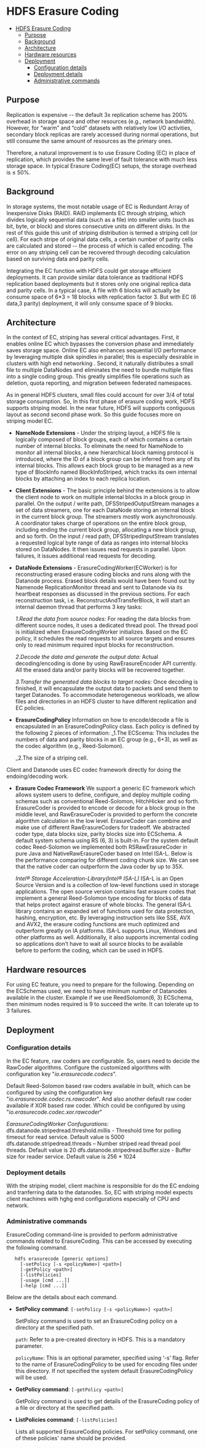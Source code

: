 <!---
  Licensed under the Apache License, Version 2.0 (the "License");
  you may not use this file except in compliance with the License.
  You may obtain a copy of the License at

   http://www.apache.org/licenses/LICENSE-2.0

  Unless required by applicable law or agreed to in writing, software
  distributed under the License is distributed on an "AS IS" BASIS,
  WITHOUT WARRANTIES OR CONDITIONS OF ANY KIND, either express or implied.
  See the License for the specific language governing permissions and
  limitations under the License. See accompanying LICENSE file.
-->

HDFS Erasure Coding
===================

* [HDFS Erasure Coding](#HDFS_Erasure_Coding)
    * [Purpose](#Purpose)
    * [Background](#Background)
    * [Architecture](#Architecture)
    * [Hardware resources](#Hardware_resources)
    * [Deployment](#Deployment)
        * [Configuration details](#Configuration_details)
        * [Deployment details](#Deployment_details)
        * [Administrative commands](#Administrative_commands)

Purpose
-------
  Replication is expensive -- the default 3x replication scheme has 200% overhead in storage space and other resources (e.g., network bandwidth).
  However, for “warm” and “cold” datasets with relatively low I/O activities, secondary block replicas are rarely accessed during normal operations, but still consume the same amount of resources as the primary ones.

  Therefore, a natural improvement is to use Erasure Coding (EC) in place of replication, which provides the same level of fault tolerance with much less storage space. In typical Erasure Coding(EC) setups, the storage overhead is ≤ 50%.

Background
----------

  In storage systems, the most notable usage of EC is Redundant Array of Inexpensive Disks (RAID). RAID implements EC through striping, which divides logically sequential data (such as a file) into smaller units (such as bit, byte, or block) and stores consecutive units on different disks. In the rest of this guide this unit of striping distribution is termed a striping cell (or cell). For each stripe of original data cells, a certain number of parity cells are calculated and stored -- the process of which is called encoding. The error on any striping cell can be recovered through decoding calculation based on surviving data and parity cells.

  Integrating the EC function with HDFS could get storage efficient deployments. It can provide similar data tolerance as traditional HDFS replication based deployments but it stores only one original replica data and parity cells.
  In a typical case, A file with 6 blocks will actually be consume space of 6*3 = 18 blocks with replication factor 3. But with EC (6 data,3 parity) deployment, it will only consume space of 9 blocks.

Architecture
------------
  In the context of EC, striping has several critical advantages. First, it enables online EC which bypasses the conversion phase and immediately saves storage space. Online EC also enhances sequential I/O performance by leveraging multiple disk spindles in parallel; this is especially desirable in clusters with high end networking  . Second, it naturally distributes a small file to multiple DataNodes and eliminates the need to bundle multiple files into a single coding group. This greatly simplifies file operations such as deletion, quota reporting, and migration between federated namespaces.

  As in general HDFS clusters, small files could account for over 3/4 of total storage consumption. So, In this first phase of erasure coding work, HDFS supports striping model. In the near future, HDFS will supports contiguous layout as second second phase work. So this guide focuses more on striping model EC.

 *  **NameNode Extensions** - Under the striping layout, a HDFS file is logically composed of block groups, each of which contains a certain number of   internal blocks.
   To eliminate the need for NameNode to monitor all internal blocks, a new hierarchical block naming protocol is introduced, where the ID of a block group can be inferred from any of its internal blocks. This allows each block group to be managed as a new type of BlockInfo named BlockInfoStriped, which tracks its own internal blocks by attaching an index to each replica location.

 *  **Client Extensions** - The basic principle behind the extensions is to allow the client node to work on multiple internal blocks in a block group in
    parallel.
    On the output / write path, DFSStripedOutputStream manages a set of data streamers, one for each DataNode storing an internal block in the current block group. The streamers mostly
    work asynchronously. A coordinator takes charge of operations on the entire block group, including ending the current block group, allocating a new block group, and so forth.
    On the input / read path, DFSStripedInputStream translates a requested logical byte range of data as ranges into internal blocks stored on DataNodes. It then issues read requests in
    parallel. Upon failures, it issues additional read requests for decoding.

 *  **DataNode Extensions** - ErasureCodingWorker(ECWorker) is for reconstructing erased erasure coding blocks and runs along with the Datanode process. Erased block details would have been found out by Namenode ReplicationMonitor thread and sent to Datanode via its heartbeat responses as discussed in the previous sections. For each reconstruction task,
   i.e. ReconstructAndTransferBlock, it will start an internal daemon thread that performs 3 key tasks:

      _1.Read the data from source nodes:_ For reading the data blocks from different source nodes, it uses a dedicated thread pool.
         The thread pool is initialized when ErasureCodingWorker initializes. Based on the EC policy, it schedules the read requests to all source targets and ensures only to read
         minimum required input blocks for reconstruction.

      _2.Decode the data and generate the output data:_ Actual decoding/encoding is done by using RawErasureEncoder API currently.
        All the erased data and/or parity blocks will be recovered together.

     _3.Transfer the generated data blocks to target nodes:_ Once decoding is finished, it will encapsulate the output data to packets and send them to
        target Datanodes.
   To accommodate heterogeneous workloads, we allow files and directories in an HDFS cluster to have different replication and EC policies.
*   **ErasureCodingPolicy**
    Information on how to encode/decode a file is encapsulated in an ErasureCodingPolicy class. Each policy is defined by the following 2 pieces of information:
    _1.The ECScema: This includes the numbers of data and parity blocks in an EC group (e.g., 6+3), as well as the codec algorithm (e.g., Reed-Solomon).

    _2.The size of a striping cell.

   Client and Datanode uses EC codec framework directly for doing the endoing/decoding work.

 *  **Erasure Codec Framework**
     We support a generic EC framework which allows system users to define, configure, and deploy multiple coding schemas such as conventional Reed-Solomon, HitchHicker and
     so forth.
     ErasureCoder is provided to encode or decode for a block group in the middle level, and RawErasureCoder is provided to perform the concrete algorithm calculation in the low level. ErasureCoder can
     combine and make use of different RawErasureCoders for tradeoff. We abstracted coder type, data blocks size, parity blocks size into ECSchema. A default system schema using RS (6, 3) is built-in.
     For the system default codec Reed-Solomon we implemented both RSRawErasureCoder in pure Java and NativeRawErasureCoder based on Intel ISA-L. Below is the performance
     comparing for different coding chunk size. We can see that the native coder can outperform the Java coder by up to 35X.

     _Intel® Storage Acceleration-Library(Intel® ISA-L)_ ISA-L is an Open Source Version and is a collection of low-level functions used in storage applications.
     The open source version contains fast erasure codes that implement a general Reed-Solomon type encoding for blocks of data that helps protect against
     erasure of whole blocks. The general ISA-L library contains an expanded set of functions used for data protection, hashing, encryption, etc. By
     leveraging instruction sets like SSE, AVX and AVX2, the erasure coding functions are much optimized and outperform greatly on IA platforms. ISA-L
     supports Linux, Windows and other platforms as well. Additionally, it also supports incremental coding so applications don’t have to wait all source
     blocks to be available before to perform the coding, which can be used in HDFS.

Hardware resources
------------------
  For using EC feature, you need to prepare for the following.
    Depending on the ECSchemas used, we need to have minimum number of Datanodes available in the cluster. Example if we use ReedSolomon(6, 3) ECSchema,
    then minimum nodes required is 9 to succeed the write. It can tolerate up to 3 failures.

Deployment
----------

### Configuration details

  In the EC feature, raw coders are configurable. So, users need to decide the RawCoder algorithms.
  Configure the customized algorithms with configuration key "*io.erasurecode.codecs*".

  Default Reed-Solomon based raw coders available in built, which can be configured by using the configuration key "*io.erasurecode.codec.rs.rawcoder*".
  And also another default raw coder available if XOR based raw coder. Which could be configured by using "*io.erasurecode.codec.xor.rawcoder*"

  _EarasureCodingWorker Confugurations:_
    dfs.datanode.stripedread.threshold.millis - Threshold time for polling timeout for read service. Default value is 5000
    dfs.datanode.stripedread.threads – Number striped read thread pool threads. Default value is 20
    dfs.datanode.stripedread.buffer.size - Buffer size for reader service. Default value is 256 * 1024

### Deployment details

  With the striping model, client machine is responsible for do the EC endoing and tranferring data to the datanodes.
  So, EC with striping model expects client machines with hghg end configurations especially of CPU and network.

### Administrative commands
 ErasureCoding command-line is provided to perform administrative commands related to ErasureCoding. This can be accessed by executing the following command.

       hdfs erasurecode [generic options]
         [-setPolicy [-s <policyName>] <path>]
         [-getPolicy <path>]
         [-listPolicies]
         [-usage [cmd ...]]
         [-help [cmd ...]]

Below are the details about each command.

*  **SetPolicy command**: `[-setPolicy [-s <policyName>] <path>]`

    SetPolicy command is used to set an ErasureCoding policy on a directory at the specified path.

      `path`: Refer to a pre-created directory in HDFS. This is a mandatory parameter.

      `policyName`: This is an optional parameter, specified using ‘-s’ flag. Refer to the name of ErasureCodingPolicy to be used for encoding files under this directory. If not specified the system default ErasureCodingPolicy will be used.

*  **GetPolicy command**: `[-getPolicy <path>]`

     GetPolicy command is used to get details of the ErasureCoding policy of a file or directory at the specified path.

*  **ListPolicies command**:  `[-listPolicies]`

     Lists all supported ErasureCoding policies. For setPolicy command, one of these policies' name should be provided.